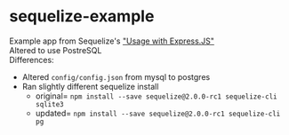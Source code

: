 sequelize-example
=================

Example app from Sequelize's ["Usage with Express.JS"](http://sequelizejs.com/articles/express)  
Altered to use PostreSQL  
Differences:  
* Altered `config/config.json` from mysql to postgres
* Ran slightly different sequelize install
  * original= `npm install --save sequelize@2.0.0-rc1 sequelize-cli sqlite3`
  * updated= `npm install --save sequelize@2.0.0-rc1 sequelize-cli pg`


